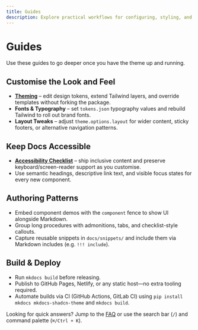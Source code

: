 ```yaml
---
title: Guides
description: Explore practical workflows for configuring, styling, and shipping documentation with the MkDocs Shadcn Theme.
---
```


# Guides

Use these guides to go deeper once you have the theme up and running.

## Customise the Look and Feel

- **[Theming](theming.md)** – edit design tokens, extend Tailwind layers, and override templates without forking the package.
- **Fonts & Typography** – set `tokens.json` typography values and rebuild Tailwind to roll out brand fonts.
- **Layout Tweaks** – adjust `theme.options.layout` for wider content, sticky footers, or alternative navigation patterns.

## Keep Docs Accessible

- **[Accessibility Checklist](accessibility.md)** – ship inclusive content and preserve keyboard/screen-reader support as you customise.
- Use semantic headings, descriptive link text, and visible focus states for every new component.

## Authoring Patterns

- Embed component demos with the `component` fence to show UI alongside Markdown.
- Group long procedures with admonitions, tabs, and checklist-style callouts.
- Capture reusable snippets in `docs/snippets/` and include them via Markdown includes (e.g. `!!! include`).

## Build & Deploy

- Run `mkdocs build` before releasing.
- Publish to GitHub Pages, Netlify, or any static host—no extra tooling required.
- Automate builds via CI (GitHub Actions, GitLab CI) using `pip install mkdocs mkdocs-shadcn-theme` and `mkdocs build`.

Looking for quick answers? Jump to the [FAQ](../faq.md) or use the search bar (`/`) and command palette (`⌘/Ctrl + K`).
